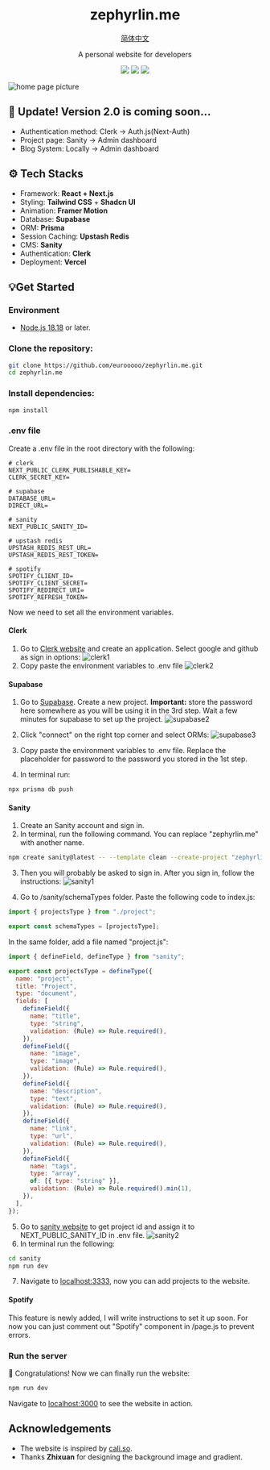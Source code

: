 <h1 align="center">zephyrlin.me</h1>

<p align="center"><a href="./public/docs/README_CN.md">简体中文</a></p>

<p align="center">A personal website for developers</p>

<p align="center">
  <img src="https://img.shields.io/badge/License-MIT-orange"/>
  <img src="https://img.shields.io/badge/PRs-Welcome-brightgreen"/>
  <img src="https://img.shields.io/badge/Powered%20by-React-blue"/>
</p>

![home page picture](./public/images/home.png)

## 🤩 Update! Version 2.0 is coming soon...

- Authentication method: Clerk -> Auth.js(Next-Auth)
- Project page: Sanity -> Admin dashboard
- Blog System: Locally -> Admin dashboard

## ⚙️ Tech Stacks

- Framework: **React + Next.js**
- Styling: **Tailwind CSS** + **Shadcn UI**
- Animation: **Framer Motion**
- Database: **Supabase**
- ORM: **Prisma**
- Session Caching: **Upstash Redis**
- CMS: **Sanity**
- Authentication: **Clerk**
- Deployment: **Vercel**

## 💡Get Started

### Environment

- [Node.js 18.18](https://nodejs.org/) or later.

### Clone the repository:

```bash
git clone https://github.com/eurooooo/zephyrlin.me.git
cd zephyrlin.me
```

### Install dependencies:

```bash
npm install
```

### .env file

Create a .env file in the root directory with the following:

```
# clerk
NEXT_PUBLIC_CLERK_PUBLISHABLE_KEY=
CLERK_SECRET_KEY=

# supabase
DATABASE_URL=
DIRECT_URL=

# sanity
NEXT_PUBLIC_SANITY_ID=

# upstash redis
UPSTASH_REDIS_REST_URL=
UPSTASH_REDIS_REST_TOKEN=

# spotify
SPOTIFY_CLIENT_ID=
SPOTIFY_CLIENT_SECRET=
SPOTIFY_REDIRECT_URI=
SPOTIFY_REFRESH_TOKEN=
```

Now we need to set all the environment variables.

#### Clerk

1. Go to [Clerk website](https://clerk.com/) and create an application. Select google and github as sign in options:
   ![clerk1](./public/images/clerk1.png)
2. Copy paste the environment variables to .env file
   ![clerk2](./public/images/clerk2.png)

#### Supabase

1. Go to [Supabase](https://supabase.com/). Create a new project. **Important:** store the password here somewhere as you will be using it in the 3rd step. Wait a few minutes for supabase to set up the project.
   ![supabase2](./public/images/supabase1.png)
2. Click "connect" on the right top corner and select ORMs:
   ![supabase3](./public/images/supabase2.png)
3. Copy paste the environment variables to .env file. Replace the placeholder for password to the password you stored in the 1st step.

4. In terminal run:

```bash
npx prisma db push
```

#### Sanity

1. Create an Sanity account and sign in.
2. In terminal, run the following command. You can replace "zephyrlin.me" with another name.

```bash
npm create sanity@latest -- --template clean --create-project "zephyrlin.me" --dataset production  --output-path sanity
```

3. Then you will probably be asked to sign in. After you sign in, follow the instructions:
   ![sanity1](./public/images/sanity1.png)

4. Go to /sanity/schemaTypes folder. Paste the following code to index.js:

```javascript
import { projectsType } from "./project";

export const schemaTypes = [projectsType];
```

In the same folder, add a file named "project.js":

```javascript
import { defineField, defineType } from "sanity";

export const projectsType = defineType({
  name: "project",
  title: "Project",
  type: "document",
  fields: [
    defineField({
      name: "title",
      type: "string",
      validation: (Rule) => Rule.required(),
    }),
    defineField({
      name: "image",
      type: "image",
      validation: (Rule) => Rule.required(),
    }),
    defineField({
      name: "description",
      type: "text",
      validation: (Rule) => Rule.required(),
    }),
    defineField({
      name: "link",
      type: "url",
      validation: (Rule) => Rule.required(),
    }),
    defineField({
      name: "tags",
      type: "array",
      of: [{ type: "string" }],
      validation: (Rule) => Rule.required().min(1),
    }),
  ],
});
```

5. Go to [sanity website](https://www.sanity.io/manage) to get project id and assign it to NEXT_PUBLIC_SANITY_ID in .env file.
   ![sanity2](./public/images/sanity2.png)
6. In terminal run the following:

```bash
cd sanity
npm run dev
```

7. Navigate to [localhost:3333](http://localhost:3333), now you can add projects to the website.

#### Spotify

This feature is newly added, I will write instructions to set it up soon. For now you can just comment out "Spotify" component in /page.js to prevent errors.

### Run the server

🎉 Congratulations! Now we can finally run the website:

```bash
npm run dev
```

Navigate to [localhost:3000](http://localhost:3000) to see the website in action.

## Acknowledgements

- The website is inspired by [cali.so](https://cali.so/).
- Thanks **Zhixuan** for designing the background image and gradient.
